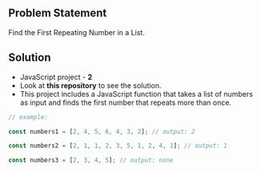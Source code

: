 ## Problem Statement

Find the First Repeating Number in a List.

## Solution

- JavaScript project - **2**
- Look at **this repository** to see the solution.
- This project includes a JavaScript function that takes a list of numbers as input and finds the first number that repeats more than once.

```javascript
// example:

const numbers1 = [2, 4, 5, 6, 4, 3, 2]; // output: 2

const numbers2 = [2, 1, 1, 2, 3, 5, 1, 2, 4, 1]; // output: 1

const numbers3 = [2, 3, 4, 5]; // output: none
```
